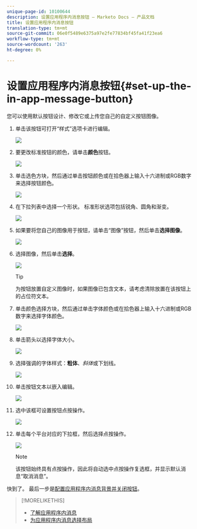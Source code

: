 ```yaml
---
unique-page-id: 10100644
description: 设置应用程序内消息按钮 — Marketo Docs — 产品文档
title: 设置应用程序内消息按钮
translation-type: tm+mt
source-git-commit: 06e0f5489e6375a97e2fe77834bf45fa41f23ea6
workflow-type: tm+mt
source-wordcount: '263'
ht-degree: 0%

---
```



# 设置应用程序内消息按钮{#set-up-the-in-app-message-button}

您可以使用默认按钮设计、修改它或上传您自己的自定义按钮图像。

1. 单击该按钮可打开“样式”选项卡进行编辑。

   ![](assets/image2016-5-6-15-3a6-3a55.png)

1. 要更改标准按钮的颜色，请单击&#x200B;**颜色**&#x200B;按钮。

   ![](assets/image2016-5-6-15-3a10-3a38.png)

1. 单击选色方块，然后通过单击按钮颜色或在拾色器上输入十六进制或RGB数字来选择按钮颜色。

   ![](assets/image2016-5-6-15-3a14-3a8.png)

1. 在下拉列表中选择一个形状。 标准形状选项包括锐角、圆角和渐变。

   ![](assets/image2016-5-6-15-3a16-3a26.png)

1. 如果要将您自己的图像用于按钮，请单击“图像”按钮，然后单击&#x200B;**选择图像**。

   ![](assets/image2016-5-6-15-3a18-3a18.png)

1. 选择图像，然后单击&#x200B;**选择**。

   ![](assets/image2016-5-6-16-3a36-3a0.png)

   >[!TIP]
   >
   >为按钮放置自定义图像时，如果图像已包含文本，请考虑清除放置在该按钮上的占位符文本。

1. 单击颜色选择方块，然后通过单击字体颜色或在拾色器上输入十六进制或RGB数字来选择字体颜色。

   ![](assets/image2016-5-6-16-3a39-3a4.png)

1. 单击箭头以选择字体大小。

   ![](assets/image2016-5-6-16-3a41-3a52.png)

1. 选择强调的字体样式：**粗体**、_斜体_&#x200B;或下划线。

   ![](assets/image2016-5-6-16-3a43-3a47.png)

1. 单击按钮文本以嵌入编辑。

   ![](assets/image2016-5-6-16-3a46-3a17.png)

1. 选中该框可设置按钮点按操作。

   ![](assets/image2016-5-6-16-3a47-3a54.png)

1. 单击每个平台对应的下拉框，然后选择点按操作。

   ![](assets/image2016-5-6-16-3a49-3a40.png)

   >[!NOTE]
   >
   >该按钮始终具有点按操作，因此将自动选中点按操作复选框，并显示默认消息“取消消息”。

快到了。 最后一步是[配置应用程序内消息背景并关闭按钮](/help/marketo/product-docs/mobile-marketing/in-app-messages/creating-in-app-messages/set-up-the-in-app-message-background.md)。

>[!MORELIKETHIS]
>
>* [了解应用程序内消息](/help/marketo/product-docs/mobile-marketing/in-app-messages/understanding-in-app-messages.md)
>* [为应用程序内消息选择布局](/help/marketo/product-docs/mobile-marketing/in-app-messages/creating-in-app-messages/choose-a-layout-for-your-in-app-message.md)


